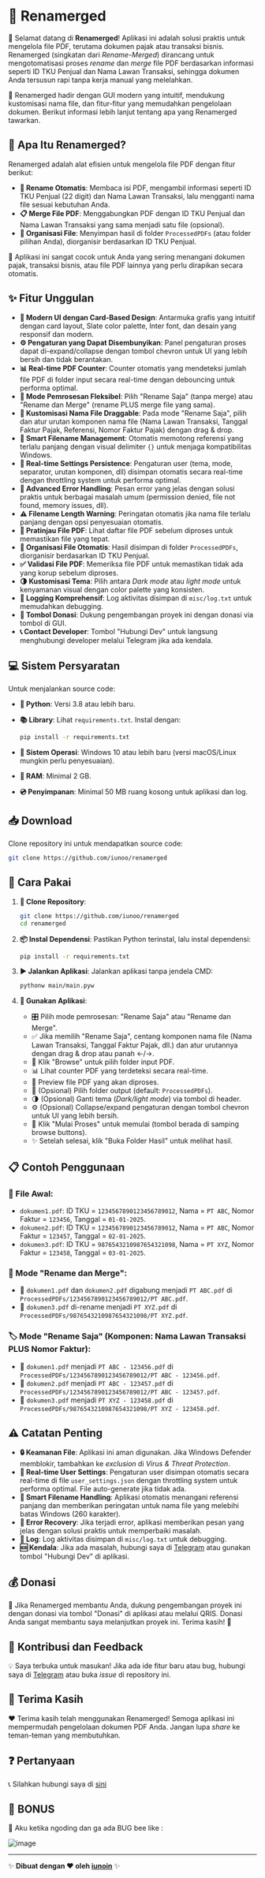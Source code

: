 # 📄 Renamerged

🎉 Selamat datang di **Renamerged**! Aplikasi ini adalah solusi praktis untuk mengelola file PDF, terutama dokumen pajak atau transaksi bisnis. Renamerged (singkatan dari *Rename-Merged*) dirancang untuk mengotomatisasi proses *rename* dan *merge* file PDF berdasarkan informasi seperti ID TKU Penjual dan Nama Lawan Transaksi, sehingga dokumen Anda tersusun rapi tanpa kerja manual yang melelahkan.

🚀 Renamerged hadir dengan GUI modern yang intuitif, mendukung kustomisasi nama file, dan fitur-fitur yang memudahkan pengelolaan dokumen. Berikut informasi lebih lanjut tentang apa yang Renamerged tawarkan.

## 🤔 Apa Itu Renamerged?

Renamerged adalah alat efisien untuk mengelola file PDF dengan fitur berikut:

- **🔄 Rename Otomatis**: Membaca isi PDF, mengambil informasi seperti ID TKU Penjual (22 digit) dan Nama Lawan Transaksi, lalu mengganti nama file sesuai kebutuhan Anda.
- **📋 Merge File PDF**: Menggabungkan PDF dengan ID TKU Penjual dan Nama Lawan Transaksi yang sama menjadi satu file (opsional).
- **📂 Organisasi File**: Menyimpan hasil di folder `ProcessedPDFs` (atau folder pilihan Anda), diorganisir berdasarkan ID TKU Penjual.

💼 Aplikasi ini sangat cocok untuk Anda yang sering menangani dokumen pajak, transaksi bisnis, atau file PDF lainnya yang perlu dirapikan secara otomatis.

## ✨ Fitur Unggulan

- **🎨 Modern UI dengan Card-Based Design**: Antarmuka grafis yang intuitif dengan card layout, Slate color palette, Inter font, dan desain yang responsif dan modern.
- **⚙️ Pengaturan yang Dapat Disembunyikan**: Panel pengaturan proses dapat di-expand/collapse dengan tombol chevron untuk UI yang lebih bersih dan tidak berantakan.
- **📊 Real-time PDF Counter**: Counter otomatis yang mendeteksi jumlah file PDF di folder input secara real-time dengan debouncing untuk performa optimal.
- **🔀 Mode Pemrosesan Fleksibel**: Pilih "Rename Saja" (tanpa merge) atau "Rename dan Merge" (rename PLUS merge file yang sama).
- **🧩 Kustomisasi Nama File Draggable**: Pada mode "Rename Saja", pilih dan atur urutan komponen nama file (Nama Lawan Transaksi, Tanggal Faktur Pajak, Referensi, Nomor Faktur Pajak) dengan drag & drop.
- **🧠 Smart Filename Management**: Otomatis memotong referensi yang terlalu panjang dengan visual delimiter `{}` untuk menjaga kompatibilitas Windows.
- **💾 Real-time Settings Persistence**: Pengaturan user (tema, mode, separator, urutan komponen, dll) disimpan otomatis secara real-time dengan throttling system untuk performa optimal.
- **🚨 Advanced Error Handling**: Pesan error yang jelas dengan solusi praktis untuk berbagai masalah umum (permission denied, file not found, memory issues, dll).
- **⚠️ Filename Length Warning**: Peringatan otomatis jika nama file terlalu panjang dengan opsi penyesuaian otomatis.
- **👀 Pratinjau File PDF**: Lihat daftar file PDF sebelum diproses untuk memastikan file yang tepat.
- **📁 Organisasi File Otomatis**: Hasil disimpan di folder `ProcessedPDFs`, diorganisir berdasarkan ID TKU Penjual.
- **✅ Validasi File PDF**: Memeriksa file PDF untuk memastikan tidak ada yang korup sebelum diproses.
- **🌗 Kustomisasi Tema**: Pilih antara *Dark mode* atau *light mode* untuk kenyamanan visual dengan color palette yang konsisten.
- **📝 Logging Komprehensif**: Log aktivitas disimpan di `misc/log.txt` untuk memudahkan debugging.
- **💝 Tombol Donasi**: Dukung pengembangan proyek ini dengan donasi via tombol di GUI.
- **📞 Contact Developer**: Tombol "Hubungi Dev" untuk langsung menghubungi developer melalui Telegram jika ada kendala.

## 💻 Sistem Persyaratan

Untuk menjalankan source code:

- **🐍 Python**: Versi 3.8 atau lebih baru.

- **📚 Library**: Lihat `requirements.txt`. Instal dengan:

  ```bash
  pip install -r requirements.txt
  ```

- **💾 Sistem Operasi**: Windows 10 atau lebih baru (versi macOS/Linux mungkin perlu penyesuaian).

- **🧠 RAM**: Minimal 2 GB.

- **💿 Penyimpanan**: Minimal 50 MB ruang kosong untuk aplikasi dan log.

## 📥 Download

Clone repository ini untuk mendapatkan source code:

```bash
git clone https://github.com/iunoo/renamerged
```

## 🚀 Cara Pakai

1. **📂 Clone Repository**:

   ```bash
   git clone https://github.com/iunoo/renamerged
   cd renamerged
   ```

2. **📦 Instal Dependensi**: Pastikan Python terinstal, lalu instal dependensi:

   ```bash
   pip install -r requirements.txt
   ```

3. **▶️ Jalankan Aplikasi**: Jalankan aplikasi tanpa jendela CMD:

   ```bash
   pythonw main/main.pyw
   ```

4. **🎯 Gunakan Aplikasi**:

   - 🎛️ Pilih mode pemrosesan: "Rename Saja" atau "Rename dan Merge".
   - ✅ Jika memilih "Rename Saja", centang komponen nama file (Nama Lawan Transaksi, Tanggal Faktur Pajak, dll.) dan atur urutannya dengan drag & drop atau panah ←/→.
   - 📁 Klik "Browse" untuk pilih folder input PDF.
   - 📊 Lihat counter PDF yang terdeteksi secara real-time.
   - 👀 Preview file PDF yang akan diproses.
   - 📂 (Opsional) Pilih folder output (default: `ProcessedPDFs`).
   - 🌗 (Opsional) Ganti tema (*Dark/light mode*) via tombol di header.
   - ⚙️ (Opsional) Collapse/expand pengaturan dengan tombol chevron untuk UI yang lebih bersih.
   - 🚀 Klik "Mulai Proses" untuk memulai (tombol berada di samping browse buttons).
   - ✨ Setelah selesai, klik "Buka Folder Hasil" untuk melihat hasil.

## 📋 Contoh Penggunaan

### 📄 File Awal:

- `dokumen1.pdf`: ID TKU = `1234567890123456789012`, Nama = `PT ABC`, Nomor Faktur = `123456`, Tanggal = `01-01-2025`.
- `dokumen2.pdf`: ID TKU = `1234567890123456789012`, Nama = `PT ABC`, Nomor Faktur = `123457`, Tanggal = `02-01-2025`.
- `dokumen3.pdf`: ID TKU = `9876543210987654321098`, Nama = `PT XYZ`, Nomor Faktur = `123458`, Tanggal = `03-01-2025`.

### 🔗 Mode "Rename dan Merge":

- 📎 `dokumen1.pdf` dan `dokumen2.pdf` digabung menjadi `PT ABC.pdf` di `ProcessedPDFs/1234567890123456789012/PT ABC.pdf`.
- 📝 `dokumen3.pdf` di-rename menjadi `PT XYZ.pdf` di `ProcessedPDFs/9876543210987654321098/PT XYZ.pdf`.

### 🏷️ Mode "Rename Saja" (Komponen: Nama Lawan Transaksi PLUS Nomor Faktur):

- 📄 `dokumen1.pdf` menjadi `PT ABC - 123456.pdf` di `ProcessedPDFs/1234567890123456789012/PT ABC - 123456.pdf`.
- 📄 `dokumen2.pdf` menjadi `PT ABC - 123457.pdf` di `ProcessedPDFs/1234567890123456789012/PT ABC - 123457.pdf`.
- 📄 `dokumen3.pdf` menjadi `PT XYZ - 123458.pdf` di `ProcessedPDFs/9876543210987654321098/PT XYZ - 123458.pdf`.

## ⚠️ Catatan Penting

- **🔒 Keamanan File**: Aplikasi ini aman digunakan. Jika Windows Defender memblokir, tambahkan ke *exclusion* di *Virus & Threat Protection*.
- **💾 Real-time User Settings**: Pengaturan user disimpan otomatis secara real-time di file `user_settings.json` dengan throttling system untuk performa optimal. File auto-generate jika tidak ada.
- **🧠 Smart Filename Handling**: Aplikasi otomatis menangani referensi panjang dan memberikan peringatan untuk nama file yang melebihi batas Windows (260 karakter).
- **🔧 Error Recovery**: Jika terjadi error, aplikasi memberikan pesan yang jelas dengan solusi praktis untuk memperbaiki masalah.
- **📝 Log**: Log aktivitas disimpan di `misc/log.txt` untuk debugging.
- **🆘 Kendala**: Jika ada masalah, hubungi saya di [Telegram](https://t.me/iunoin) atau gunakan tombol "Hubungi Dev" di aplikasi.

## 💰 Donasi

🎉 Jika Renamerged membantu Anda, dukung pengembangan proyek ini dengan donasi via tombol "Donasi" di aplikasi atau melalui QRIS. Donasi Anda sangat membantu saya melanjutkan proyek ini. Terima kasih! 🙏

## 🤝 Kontribusi dan Feedback

💡 Saya terbuka untuk masukan! Jika ada ide fitur baru atau bug, hubungi saya di [Telegram](https://t.me/iunoin) atau buka *issue* di repository ini.

## 🙏 Terima Kasih

❤️ Terima kasih telah menggunakan Renamerged! Semoga aplikasi ini mempermudah pengelolaan dokumen PDF Anda. Jangan lupa *share* ke teman-teman yang membutuhkan.

## ❓ Pertanyaan

📞 Silahkan hubungi saya di [sini](https://t.me/iunoin)

## 🎊 BONUS

🐛 Aku ketika ngoding dan ga ada BUG bee like :

![image](https://github.com/user-attachments/assets/8c819a28-52f1-4503-9469-e81e467ad619)

---

✨ **Dibuat dengan ❤️ oleh [iunoin](https://t.me/iunoin)** ✨
